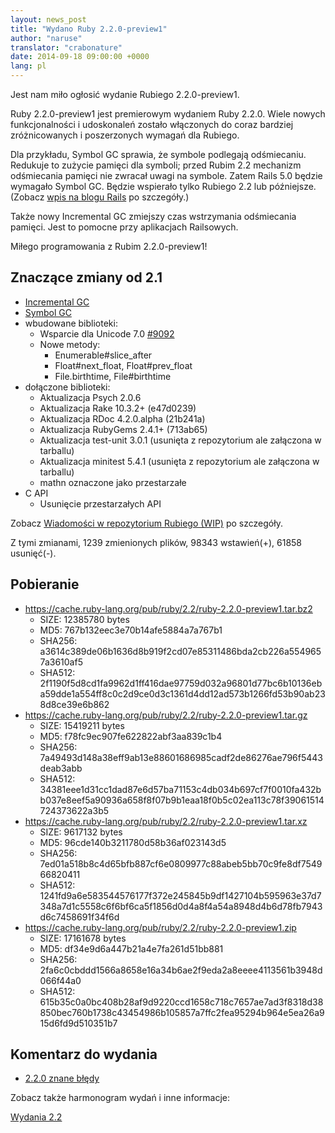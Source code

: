 ```yaml
---
layout: news_post
title: "Wydano Ruby 2.2.0-preview1"
author: "naruse"
translator: "crabonature"
date: 2014-09-18 09:00:00 +0000
lang: pl
---
```


Jest nam miło ogłosić wydanie Rubiego 2.2.0-preview1.

Ruby 2.2.0-preview1 jest premierowym wydaniem Ruby 2.2.0.
Wiele nowych funkcjonalności i udoskonaleń zostało włączonych do coraz bardziej
zróżnicowanych i poszerzonych wymagań dla Rubiego.

Dla przykładu, Symbol GC sprawia, że symbole podlegają odśmiecaniu.
Redukuje to zużycie pamięci dla symboli; przed Rubim 2.2 mechanizm odśmiecania
pamięci nie zwracał uwagi na symbole. Zatem Rails 5.0 będzie wymagało Symbol GC.
Będzie wspierało tylko Rubiego 2.2 lub późniejsze.
(Zobacz [wpis na blogu Rails](http://weblog.rubyonrails.org/2014/8/20/Rails-4-2-beta1/) po szczegóły.)

Także nowy Incremental GC zmiejszy czas wstrzymania odśmiecania pamięci.
Jest to pomocne przy aplikacjach Railsowych.

Miłego programowania z Rubim 2.2.0-preview1!

## Znaczące zmiany od 2.1

* [Incremental GC](https://bugs.ruby-lang.org/issues/10137)
* [Symbol GC](https://bugs.ruby-lang.org/issues/9634)
* wbudowane biblioteki:
  * Wsparcie dla Unicode 7.0 [#9092](https://bugs.ruby-lang.org/issues/9092)
  * Nowe metody:
    * Enumerable#slice_after
    * Float#next_float, Float#prev_float
    * File.birthtime, File#birthtime
* dołączone biblioteki:
  * Aktualizacja Psych 2.0.6
  * Aktualizacja Rake 10.3.2+ (e47d0239)
  * Aktualizacja RDoc 4.2.0.alpha (21b241a)
  * Aktualizacja RubyGems 2.4.1+ (713ab65)
  * Aktualizacja test-unit 3.0.1 (usunięta z repozytorium ale załączona w tarballu)
  * Aktualizacja minitest 5.4.1 (usunięta z repozytorium ale załączona w tarballu)
  * mathn oznaczone jako przestarzałe
* C API
  * Usunięcie przestarzałych API

Zobacz [Wiadomości w repozytorium Rubiego (WIP)](https://github.com/ruby/ruby/blob/v2_2_0_preview1/NEWS) po szczegóły.

Z tymi zmianami, 1239 zmienionych plików, 98343 wstawień(+), 61858 usunięć(-).

## Pobieranie

* <https://cache.ruby-lang.org/pub/ruby/2.2/ruby-2.2.0-preview1.tar.bz2>
  * SIZE:   12385780 bytes
  * MD5:    767b132eec3e70b14afe5884a7a767b1
  * SHA256: a3614c389de06b1636d8b919f2cd07e85311486bda2cb226a5549657a3610af5
  * SHA512: 2f1190f5d8cd1fa9962d1ff416dae97759d032a96801d77bc6b10136eba59dde1a554ff8c0c2d9ce0d3c1361d4dd12ad573b1266fd53b90ab238d8ce39e6b862
* <https://cache.ruby-lang.org/pub/ruby/2.2/ruby-2.2.0-preview1.tar.gz>
  * SIZE:   15419211 bytes
  * MD5:    f78fc9ec907fe622822abf3aa839c1b4
  * SHA256: 7a49493d148a38eff9ab13e88601686985cadf2de86276ae796f5443deab3abb
  * SHA512: 34381eee1d31cc1dad87e6d57ba71153c4db034b697cf7f0010fa432bb037e8eef5a90936a658f8f07b9b1eaa18f0b5c02ea113c78f39061514724373622a3b5
* <https://cache.ruby-lang.org/pub/ruby/2.2/ruby-2.2.0-preview1.tar.xz>
  * SIZE:   9617132 bytes
  * MD5:    96cde140b3211780d58b36af023143d5
  * SHA256: 7ed01a518b8c4d65bfb887cf6e0809977c88abeb5bb70c9fe8df754966820411
  * SHA512: 1241fd9a6e583544576177f372e245845b9df1427104b595963e37d7348a7d1c5558c6f6bf6ca5f1856d0d4a8f4a54a8948d4b6d78fb7943d6c7458691f34f6d
* <https://cache.ruby-lang.org/pub/ruby/2.2/ruby-2.2.0-preview1.zip>
  * SIZE:   17161678 bytes
  * MD5:    df34e9d6a447b21a4e7fa261d51bb881
  * SHA256: 2fa6c0cbddd1566a8658e16a34b6ae2f9eda2a8eeee4113561b3948d066f44a0
  * SHA512: 615b35c0a0bc408b28af9d9220ccd1658c718c7657ae7ad3f8318d38850bec760b1738c43454986b105857a7ffc2fea95294b964e5ea26a915d6fd9d510351b7

## Komentarz do wydania

* [2.2.0 znane błędy](https://bugs.ruby-lang.org/projects/ruby-trunk/issues?query_id=115)

Zobacz także harmonogram wydań i inne informacje:

[Wydania 2.2](https://bugs.ruby-lang.org/projects/ruby-trunk/wiki/ReleaseEngineering22)

